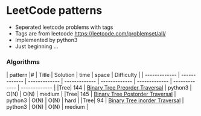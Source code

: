 # LeetCode patterns
- Seperated leetcode problems with tags
- Tags are from leetcode https://leetcode.com/problemset/all/
- Implemented by python3
- Just beginning ...

### Algorithms
                    
| pattern |\# | Title | Solution | time | space | Difficulty |
| ------------- | ------------- | ------------- | ------------- | ------------- | ------------- | ------------- | ------------- |
|Tree| 144 | [Binary Tree Preorder Traversal](https://github.com/Jzmo/leetcodeTag/tree/master/tree/Binary%20Tree%20Preorder%20Traversal) | python3 | O(N) | O(N) | medium |
|Tree| 145 | [Binary Tree Postorder Traversal](https://github.com/Jzmo/leetcodeTag/tree/master/tree/Binary%20Tree%20Postorder%20Traversal) | python3 | O(N) | O(N) | hard |
|Tree| 94 | [Binary Tree inorder Traversal](https://github.com/Jzmo/leetcodeTag/tree/master/tree/Binary%20Tree%20inorder%20Traversal) | python3 | O(N) | O(N) | medium |

